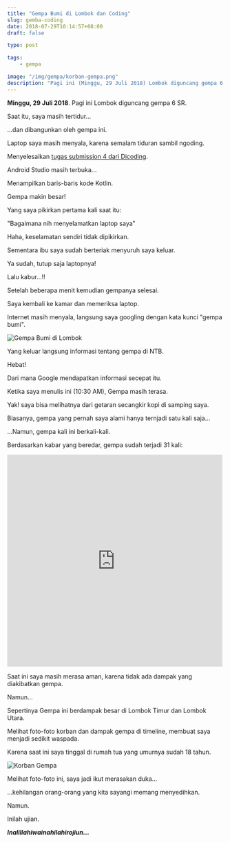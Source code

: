```yaml
---
title: "Gempa Bumi di Lombok dan Coding"
slug: gemba-coding
date: 2018-07-29T10:14:57+08:00
draft: false

type: post

tags:
    - gempa

image: "/img/gempa/korban-gempa.png"
description: "Pagi ini (Minggu, 29 Juli 2018) Lombok diguncang gempa 6 SR."
---
```


**Minggu, 29 Juli 2018**. Pagi ini Lombok diguncang gempa 6 SR.

Saat itu, saya masih tertidur...

...dan dibangunkan oleh gempa ini.

Laptop saya masih menyala, karena semalam
tiduran sambil ngoding.

Menyelesaikan [tugas submission 4 dari Dicoding](https://www.dicoding.com/academies/55?course_ref=d281eb5ab90780db6a0502bc).

Android Studio masih terbuka...

Menampilkan baris-baris kode Kotlin.

Gempa makin besar!

Yang saya pikirkan pertama kali saat itu:

"Bagaimana nih menyelamatkan laptop saya"

Haha, keselamatan sendiri tidak dipikirkan.

Sementara ibu saya sudah berteriak menyuruh saya keluar.

Ya sudah, tutup saja laptopnya!

Lalu kabur...!!

Setelah beberapa menit kemudian gempanya selesai.

Saya kembali ke kamar dan memeriksa laptop.

Internet masih menyala, langsung saya googling
dengan kata kunci "gempa bumi".

![Gempa Bumi di Lombok](/img/gempa/google-gempa.png)

Yang keluar langsung informasi tentang gempa
di NTB.

Hebat!

Dari mana Google mendapatkan informasi secepat itu.

Ketika saya menulis ini (10:30 AM), 
Gempa masih terasa.

Yak! saya bisa melihatnya dari getaran 
secangkir kopi di samping saya.

Biasanya, gempa yang pernah saya alami hanya ternjadi 
satu kali saja...

...Namun, gempa kali ini berkali-kali.

Berdasarkan kabar yang beredar, gempa sudah terjadi
31 kali:

<iframe src="https://www.facebook.com/plugins/post.php?href=https%3A%2F%2Fwww.facebook.com%2Fardianta.pargo%2Fposts%2F2290313260986033&width=500" width="500" height="491" style="border:none;overflow:hidden" scrolling="no" frameborder="0" allowTransparency="true" allow="encrypted-media"></iframe>

Saat ini saya masih merasa aman, karena tidak ada dampak yang diakibatkan gempa.

Namun...

Sepertinya Gempa ini berdampak besar di Lombok Timur dan Lombok Utara.

Melihat foto-foto korban dan dampak gempa di timeline,
membuat saya menjadi sedikit waspada.

Karena saat ini saya tinggal di rumah tua yang umurnya sudah
18 tahun.

![Korban Gempa](/img/gempa/korban-gempa.png)

Melihat foto-foto ini, saya jadi ikut merasakan duka...

...kehilangan orang-orang yang kita sayangi memang menyedihkan.

Namun.

Inilah ujian.

***Inalillahiwainahilahirojiun...***